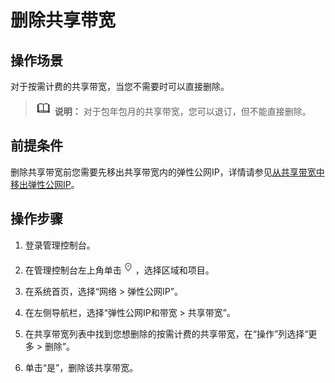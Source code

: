 # 删除共享带宽<a name="bandwidth_0007"></a>

## 操作场景<a name="zh-cn_topic_0118498936_section15598193716333"></a>

对于按需计费的共享带宽，当您不需要时可以直接删除。

>![](public_sys-resources/icon-note.gif) **说明：** 
>对于包年包月的共享带宽，您可以退订，但不能直接删除。

## 前提条件<a name="zh-cn_topic_0118498936_section5663111917433"></a>

删除共享带宽前您需要先移出共享带宽内的弹性公网IP，详情请参见[从共享带宽中移出弹性公网IP](从共享带宽中移出弹性公网IP.md#bandwidth_0005)。

## 操作步骤<a name="zh-cn_topic_0118498936_section67201052194510"></a>

1.  登录管理控制台。

1.  在管理控制台左上角单击![](figures/icon-region.png)，选择区域和项目。
2.  在系统首页，选择“网络 \> 弹性公网IP”。
3.  在左侧导航栏，选择“弹性公网IP和带宽 \> 共享带宽”。
4.  在共享带宽列表中找到您想删除的按需计费的共享带宽，在“操作”列选择“更多 \> 删除”。
5.  单击“是”，删除该共享带宽。

